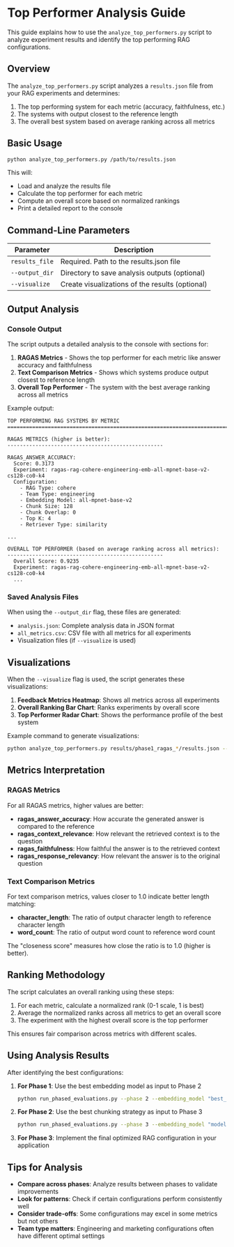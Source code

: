 # Top Performer Analysis Guide

This guide explains how to use the `analyze_top_performers.py` script to analyze experiment results and identify the top performing RAG configurations.

## Overview

The `analyze_top_performers.py` script analyzes a `results.json` file from your RAG experiments and determines:

1. The top performing system for each metric (accuracy, faithfulness, etc.)
2. The systems with output closest to the reference length
3. The overall best system based on average ranking across all metrics

## Basic Usage

```bash
python analyze_top_performers.py /path/to/results.json
```

This will:
- Load and analyze the results file
- Calculate the top performer for each metric
- Compute an overall score based on normalized rankings
- Print a detailed report to the console

## Command-Line Parameters

| Parameter | Description |
|-----------|-------------|
| `results_file` | Required. Path to the results.json file |
| `--output_dir` | Directory to save analysis outputs (optional) |
| `--visualize` | Create visualizations of the results (optional) |

## Output Analysis

### Console Output

The script outputs a detailed analysis to the console with sections for:

1. **RAGAS Metrics** - Shows the top performer for each metric like answer accuracy and faithfulness
2. **Text Comparison Metrics** - Shows which systems produce output closest to reference length
3. **Overall Top Performer** - The system with the best average ranking across all metrics

Example output:
```
TOP PERFORMING RAG SYSTEMS BY METRIC
================================================================================

RAGAS METRICS (higher is better):
--------------------------------------------------

RAGAS_ANSWER_ACCURACY:
  Score: 0.3173
  Experiment: ragas-rag-cohere-engineering-emb-all-mpnet-base-v2-cs128-co0-k4
  Configuration:
    - RAG Type: cohere
    - Team Type: engineering
    - Embedding Model: all-mpnet-base-v2
    - Chunk Size: 128
    - Chunk Overlap: 0
    - Top K: 4
    - Retriever Type: similarity

...

OVERALL TOP PERFORMER (based on average ranking across all metrics):
--------------------------------------------------
  Overall Score: 0.9235
  Experiment: ragas-rag-cohere-engineering-emb-all-mpnet-base-v2-cs128-co0-k4
  ...
```

### Saved Analysis Files

When using the `--output_dir` flag, these files are generated:

- `analysis.json`: Complete analysis data in JSON format
- `all_metrics.csv`: CSV file with all metrics for all experiments
- Visualization files (if `--visualize` is used)

## Visualizations

When the `--visualize` flag is used, the script generates these visualizations:

1. **Feedback Metrics Heatmap**: Shows all metrics across all experiments
2. **Overall Ranking Bar Chart**: Ranks experiments by overall score
3. **Top Performer Radar Chart**: Shows the performance profile of the best system

Example command to generate visualizations:
```bash
python analyze_top_performers.py results/phase1_ragas_*/results.json --output_dir ./analysis --visualize
```

## Metrics Interpretation

### RAGAS Metrics

For all RAGAS metrics, higher values are better:

- **ragas_answer_accuracy**: How accurate the generated answer is compared to the reference
- **ragas_context_relevance**: How relevant the retrieved context is to the question
- **ragas_faithfulness**: How faithful the answer is to the retrieved context
- **ragas_response_relevancy**: How relevant the answer is to the original question

### Text Comparison Metrics

For text comparison metrics, values closer to 1.0 indicate better length matching:

- **character_length**: The ratio of output character length to reference character length
- **word_count**: The ratio of output word count to reference word count

The "closeness score" measures how close the ratio is to 1.0 (higher is better).

## Ranking Methodology

The script calculates an overall ranking using these steps:

1. For each metric, calculate a normalized rank (0-1 scale, 1 is best)
2. Average the normalized ranks across all metrics to get an overall score
3. The experiment with the highest overall score is the top performer

This ensures fair comparison across metrics with different scales.

## Using Analysis Results

After identifying the best configurations:

1. **For Phase 1**: Use the best embedding model as input to Phase 2
   ```bash
   python run_phased_evaluations.py --phase 2 --embedding_model "best_model_from_analysis" --ragas
   ```

2. **For Phase 2**: Use the best chunking strategy as input to Phase 3
   ```bash
   python run_phased_evaluations.py --phase 3 --embedding_model "model" --chunk_size 256 --chunk_overlap 50 --ragas
   ```

3. **For Phase 3**: Implement the final optimized RAG configuration in your application

## Tips for Analysis

- **Compare across phases**: Analyze results between phases to validate improvements
- **Look for patterns**: Check if certain configurations perform consistently well
- **Consider trade-offs**: Some configurations may excel in some metrics but not others
- **Team type matters**: Engineering and marketing configurations often have different optimal settings